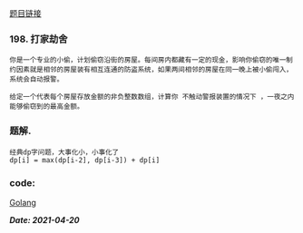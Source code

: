 [题目链接](https://leetcode-cn.com/problems/house-robber/)
    
### 198. 打家劫舍
    你是一个专业的小偷，计划偷窃沿街的房屋。每间房内都藏有一定的现金，影响你偷窃的唯一制约因素就是相邻的房屋装有相互连通的防盗系统，如果两间相邻的房屋在同一晚上被小偷闯入，系统会自动报警。
    
    给定一个代表每个房屋存放金额的非负整数数组，计算你 不触动警报装置的情况下 ，一夜之内能够偷窃到的最高金额。

### 题解.
    经典dp字问题，大事化小，小事化了
    dp[i] = max(dp[i-2], dp[i-3]) + dp[i]

### code:
[Golang](https://github.com/Archangel59/LeetCode/blob/main/198/198.go)    

***Date: 2021-04-20***